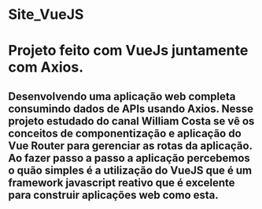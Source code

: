 # Site_VueJS

# Projeto feito com VueJs juntamente com Axios.

## Desenvolvendo uma aplicação web completa consumindo dados de APIs usando Axios. Nesse projeto estudado do canal William Costa se vê os conceitos de componentização e aplicação do Vue Router para gerenciar as rotas da aplicação. Ao fazer passo a passo a aplicação percebemos o quão simples é a utilização do VueJS que é um framework javascript reativo que é excelente para construir aplicações web como esta. 
